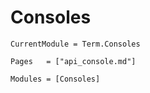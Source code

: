 # Consoles
```@meta
CurrentModule = Term.Consoles
```


```@index
Pages   = ["api_console.md"]
```


```@autodocs
Modules = [Consoles]
```